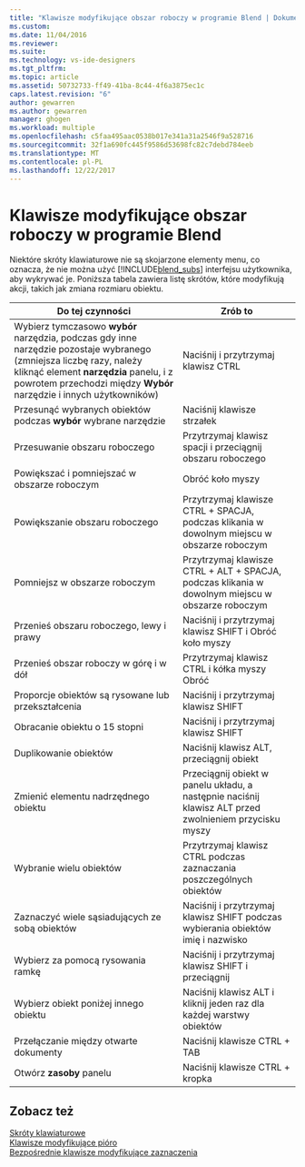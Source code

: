 ```yaml
---
title: "Klawisze modyfikujące obszar roboczy w programie Blend | Dokumentacja firmy Microsoft"
ms.custom: 
ms.date: 11/04/2016
ms.reviewer: 
ms.suite: 
ms.technology: vs-ide-designers
ms.tgt_pltfrm: 
ms.topic: article
ms.assetid: 50732733-ff49-41ba-8c44-4f6a3875ec1c
caps.latest.revision: "6"
author: gewarren
ms.author: gewarren
manager: ghogen
ms.workload: multiple
ms.openlocfilehash: c5faa495aac0538b017e341a31a2546f9a528716
ms.sourcegitcommit: 32f1a690fc445f9586d53698fc82c7debd784eeb
ms.translationtype: MT
ms.contentlocale: pl-PL
ms.lasthandoff: 12/22/2017
---
```

# <a name="artboard-modifier-keys-in-blend"></a>Klawisze modyfikujące obszar roboczy w programie Blend
Niektóre skróty klawiaturowe nie są skojarzone elementy menu, co oznacza, że nie można użyć [!INCLUDE[blend_subs](../debugger/includes/blend_subs_md.md)] interfejsu użytkownika, aby wykrywać je. Poniższa tabela zawiera listę skrótów, które modyfikują akcji, takich jak zmiana rozmiaru obiektu.  
  
|Do tej czynności|Zrób to|  
|-----------------------|-------------|  
|Wybierz tymczasowo **wybór** narzędzia, podczas gdy inne narzędzie pozostaje wybranego (zmniejsza liczbę razy, należy kliknąć element **narzędzia** panelu, i z powrotem przechodzi między  **Wybór** narzędzie i innych użytkowników)|Naciśnij i przytrzymaj klawisz CTRL|  
|Przesunąć wybranych obiektów podczas **wybór** wybrane narzędzie|Naciśnij klawisze strzałek|  
|Przesuwanie obszaru roboczego|Przytrzymaj klawisz spacji i przeciągnij obszaru roboczego|  
|Powiększać i pomniejszać w obszarze roboczym|Obróć koło myszy|  
|Powiększanie obszaru roboczego|Przytrzymaj klawisze CTRL + SPACJA, podczas klikania w dowolnym miejscu w obszarze roboczym|  
|Pomniejsz w obszarze roboczym|Przytrzymaj klawisze CTRL + ALT + SPACJA, podczas klikania w dowolnym miejscu w obszarze roboczym|  
|Przenieś obszaru roboczego, lewy i prawy|Naciśnij i przytrzymaj klawisz SHIFT i Obróć koło myszy|  
|Przenieś obszar roboczy w górę i w dół|Przytrzymaj klawisz CTRL i kółka myszy Obróć|  
|Proporcje obiektów są rysowane lub przekształcenia|Naciśnij i przytrzymaj klawisz SHIFT|  
|Obracanie obiektu o 15 stopni|Naciśnij i przytrzymaj klawisz SHIFT|  
|Duplikowanie obiektów|Naciśnij klawisz ALT, przeciągnij obiekt|  
|Zmienić elementu nadrzędnego obiektu|Przeciągnij obiekt w panelu układu, a następnie naciśnij klawisz ALT przed zwolnieniem przycisku myszy|  
|Wybranie wielu obiektów|Przytrzymaj klawisz CTRL podczas zaznaczania poszczególnych obiektów|  
|Zaznaczyć wiele sąsiadujących ze sobą obiektów|Naciśnij i przytrzymaj klawisz SHIFT podczas wybierania obiektów imię i nazwisko|  
|Wybierz za pomocą rysowania ramkę|Naciśnij i przytrzymaj klawisz SHIFT i przeciągnij|  
|Wybierz obiekt poniżej innego obiektu|Naciśnij klawisz ALT i kliknij jeden raz dla każdej warstwy obiektów|  
|Przełączanie między otwarte dokumenty|Naciśnij klawisze CTRL + TAB|  
|Otwórz **zasoby** panelu|Naciśnij klawisze CTRL + kropka|  
  
## <a name="see-also"></a>Zobacz też  
 [Skróty klawiaturowe](../designers/keyboard-shortcuts-in-blend.md)   
 [Klawisze modyfikujące pióro](../designers/pen-tool-modifier-keys-in-blend.md)   
 [Bezpośrednie klawisze modyfikujące zaznaczenia](../designers/direct-selection-tool-modifier-keys-in-blend.md)